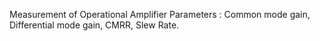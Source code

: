Measurement of Operational Amplifier Parameters : Common mode gain, Differential mode gain, CMRR, Slew Rate.
